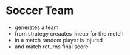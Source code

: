 #  Soccer Team

* generates a team
* from strategy creaates lineup for the metch
* in a match random player is injured
* and match returns final score
